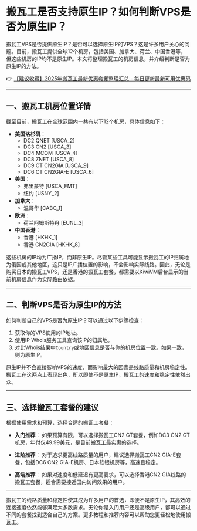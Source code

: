# 搬瓦工是否支持原生IP？如何判断VPS是否为原生IP？

搬瓦工VPS是否提供原生IP？是否可以选择原生IP的VPS？这是许多用户关心的问题。目前，搬瓦工提供全球12个机房，包括美国、加拿大、荷兰、中国香港等，但这些机房的IP均不是原生IP。本文将整理搬瓦工的机房信息，并介绍判断是否为原生IP的方法。

👉 [【建议收藏】2025年搬瓦工最新优惠套餐整理汇总 - 每日更新最新可用优惠码](https://bit.ly/banwagon)

---

## 一、搬瓦工机房位置详情

截至目前，搬瓦工在全球范围内一共有以下12个机房，具体信息如下：

- **美国洛杉矶**：
  - DC2 QNET [USCA_2]
  - DC3 CN2 [USCA_3]
  - DC4 MCOM [USCA_4]
  - DC8 ZNET [USCA_8]
  - DC9 CT CN2GIA [USCA_9]
  - DC6 CT CN2GIA-E [USCA_6]
- **美国**：
  - 弗里蒙特 [USCA_FMT]
  - 纽约 [USNY_2]
- **加拿大**：
  - 温哥华 [CABC_1]
- **欧洲**：
  - 荷兰阿姆斯特丹 [EUNL_3]
- **中国香港**：
  - 香港 [HKHK_1]
  - 香港 CN2GIA [HKHK_8]

这些机房的IP均为广播IP，而非原生IP。尽管某些工具可能显示搬瓦工的IP归属地为俄国或其他地区，这只是IP广播位置的影响，不会影响实际线路。因此，无论是购买日本的搬瓦工VPS，还是香港的搬瓦工套餐，都需要以KiwiVM后台显示的当前机房信息作为实际路由依据。

---

## 二、判断VPS是否为原生IP的方法

如何判断自己的VPS是否为原生IP？可以通过以下步骤检查：

1. 获取你的VPS使用的IP地址。
2. 使用IP Whois服务工具查询该IP的归属地。
3. 对比Whois结果中`Country`或地区信息是否与你的机房位置一致。如果一致，则为原生IP。

原生IP并不会直接影响VPS的速度，而影响最大的因素是线路质量和机房稳定性。搬瓦工在这两点上表现出色，所以即使不是原生IP，搬瓦工的速度和稳定性依然出众。

---

## 三、选择搬瓦工套餐的建议

根据使用需求和预算，选择合适的搬瓦工套餐：

- **入门推荐**：
  如果预算有限，可以选择搬瓦工CN2 GT套餐，例如DC3 CN2 GT机房，年付仅49.99美元，是目前搬瓦工最实惠的选择。
  
- **进阶推荐**：
  对于追求更高线路质量的用户，建议选择搬瓦工CN2 GIA-E套餐，包括DC6 CN2 GIA-E机房、日本软银机房等，高速且稳定。
  
- **高端推荐**：
  如果对速度和低延迟有更高要求，可以选择香港CN2 GIA线路的搬瓦工套餐，适合需要接近国内访问效果的用户。

---

搬瓦工的线路质量和稳定性使其成为许多用户的首选，即便不是原生IP，其高效的连接速度依然能够满足大多数需求。无论你是入门用户还是高级用户，都可以通过不同的套餐找到适合自己的方案。更多教程和推荐内容可以帮助您更轻松地使用搬瓦工。
